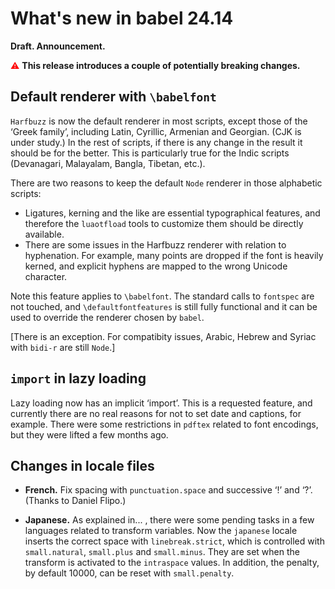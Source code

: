 # What's new in babel 24.14

**Draft. Announcement.**

<span style="color:red;">⚠</span> **This release introduces a couple of
potentially breaking changes.**

## Default renderer with `\babelfont`

`Harfbuzz` is now the default renderer in most scripts, except those of
the ‘Greek family’, including Latin, Cyrillic, Armenian and Georgian.
(CJK is under study.) In the rest of scripts, if there is any change in
the result it should be for the better. This is particularly true for
the Indic scripts (Devanagari, Malayalam, Bangla, Tibetan, etc.).

There are two reasons to keep the default `Node` renderer in
those alphabetic scripts:
* Ligatures, kerning and the like are essential typographical features,
  and therefore the `luaotfload` tools to customize them should be
  directly available.
* There are some issues in the Harfbuzz renderer with relation to
  hyphenation. For example, many points are dropped if the font is
  heavily kerned, and explicit hyphens are mapped to the wrong Unicode
  character.

Note this feature applies to `\babelfont`. The standard calls to
`fontspec` are not touched, and `\defaultfontfeatures` is still fully
functional and it can be used to override the renderer chosen by
`babel`.

[There is an exception. For compatibity issues, Arabic, Hebrew and
Syriac with `bidi-r` are still `Node`.]

## `import` in lazy loading

Lazy loading now has an implicit ‘import’. This is a requested feature,
and currently there are no real reasons for not to set date and
captions, for example. There were some restrictions in `pdftex`
related to font encodings, but they were lifted a few months ago.

## Changes in locale files

* **French.** Fix spacing with `punctuation.space` and successive ‘!’ and
  ‘?’. (Thanks to Daniel Flipo.)

* **Japanese.** As explained in... , there were some pending tasks in a
  few languages related to transform variables. Now the `japanese`
  locale inserts the correct space with `linebreak.strict`, which is
  controlled with `small.natural`, `small.plus` and `small.minus`. They
  are set when the transform is activated to the `intraspace` values.
  In addition, the penalty, by default 10000, can be reset with
  `small.penalty`.

